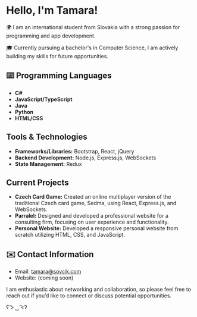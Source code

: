 # Hello, I'm Tamara! 

🌍 I am an international student from Slovakia with a strong passion for programming and app development.

🎓 Currently pursuing a bachelor's in Computer Science, I am actively building my skills for future opportunities.

## ⌨️ Programming Languages
- **C#**
- **JavaScript/TypeScript**
- **Java**
- **Python**
- **HTML/CSS**
  
## Tools & Technologies
- **Frameworks/Libraries:** Bootstrap, React, jQuery
- **Backend Development:** Node.js, Express.js, WebSockets
- **State Management:** Redux

## Current Projects
- **Czech Card Game:** Created an online multiplayer version of the traditional Czech card game, Sedma, using React, Express.js, and WebSockets.
- **Parralel:** Designed and developed a professional website for a consulting firm, focusing on user experience and functionality.
- **Personal Website:** Developed a responsive personal website from scratch utilizing HTML, CSS, and JavaScript.

## ✉️ Contact Information
- Email: [tamara@sovcik.com](mailto:tamara@sovcik.com)
- Website: (coming soon)

I am enthusiastic about networking and collaboration, so please feel free to reach out if you’d like to connect or discuss potential opportunities.

ʕ ͡> ‿ ͡<ʔ
